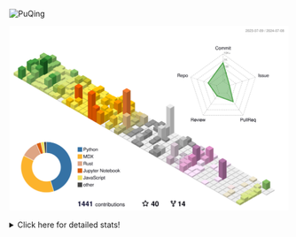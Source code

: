 ![PuQing](https://user-images.githubusercontent.com/27223114/171565019-9a56fae6-b08b-421f-99db-7e830da42371.png)

![](./profile-3d-contrib/profile-season-animate.svg)

<details>
<summary>Click here for detailed stats!</summary>

<!--START_SECTION:waka-->
![Lines of code](https://img.shields.io/badge/From%20Hello%20World%20I%27ve%20Written-1.3%20million%20lines%20of%20code-blue)

**🐱 My GitHub Data** 

> 📦 397.6 kB Used in GitHub's Storage 
 > 
> 🏆 409 Contributions in the Year 2024
 > 
> 🚫 Not Opted to Hire
 > 
> 📜 46 Public Repositories 
 > 
> 🔑 29 Private Repositories 
 > 
**I'm an Early 🐤** 

```text
🌞 Morning                467 commits         ██░░░░░░░░░░░░░░░░░░░░░░░   06.31 % 
🌆 Daytime                3383 commits        ███████████░░░░░░░░░░░░░░   45.73 % 
🌃 Evening                1590 commits        █████░░░░░░░░░░░░░░░░░░░░   21.49 % 
🌙 Night                  1958 commits        ███████░░░░░░░░░░░░░░░░░░   26.47 % 
```


📊 **This Week I Spent My Time On** 

```text
💬 Programming Languages: 
Python                   28 hrs 7 mins       ███████████████░░░░░░░░░░   60.16 % 
Browsing                 6 hrs 53 mins       ████░░░░░░░░░░░░░░░░░░░░░   14.75 % 
GitHubing                5 hrs 8 mins        ███░░░░░░░░░░░░░░░░░░░░░░   10.98 % 
Bash                     1 hr 22 mins        █░░░░░░░░░░░░░░░░░░░░░░░░   02.93 % 
Searching                1 hr 14 mins        █░░░░░░░░░░░░░░░░░░░░░░░░   02.66 % 

🔥 Editors: 
VS Code                  31 hrs 43 mins      █████████████████░░░░░░░░   67.84 % 
Chrome                   14 hrs 18 mins      ████████░░░░░░░░░░░░░░░░░   30.62 % 
fish                     42 mins             ░░░░░░░░░░░░░░░░░░░░░░░░░   01.51 % 
Obsidian                 0 secs              ░░░░░░░░░░░░░░░░░░░░░░░░░   00.03 % 

💻 Operating System: 
Linux                    23 hrs 55 mins      █████████████░░░░░░░░░░░░   51.18 % 
Mac                      15 hrs 16 mins      ████████░░░░░░░░░░░░░░░░░   32.69 % 
WSL                      7 hrs 32 mins       ████░░░░░░░░░░░░░░░░░░░░░   16.13 % 
```


<!--END_SECTION:waka-->
</details>
